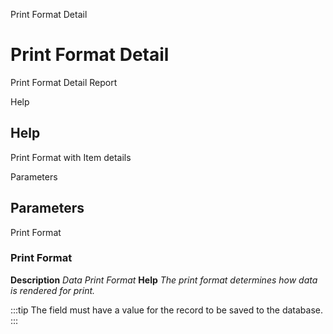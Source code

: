 
Print Format Detail
# Print Format Detail


Print Format Detail Report

Help
## Help

Print Format with Item details

Parameters
## Parameters


Print Format
### Print Format

**Description**
 *Data Print Format*
**Help**
 *The print format determines how data is rendered for print.*

:::tip
The field must have a value for the record to be saved to the database.
:::